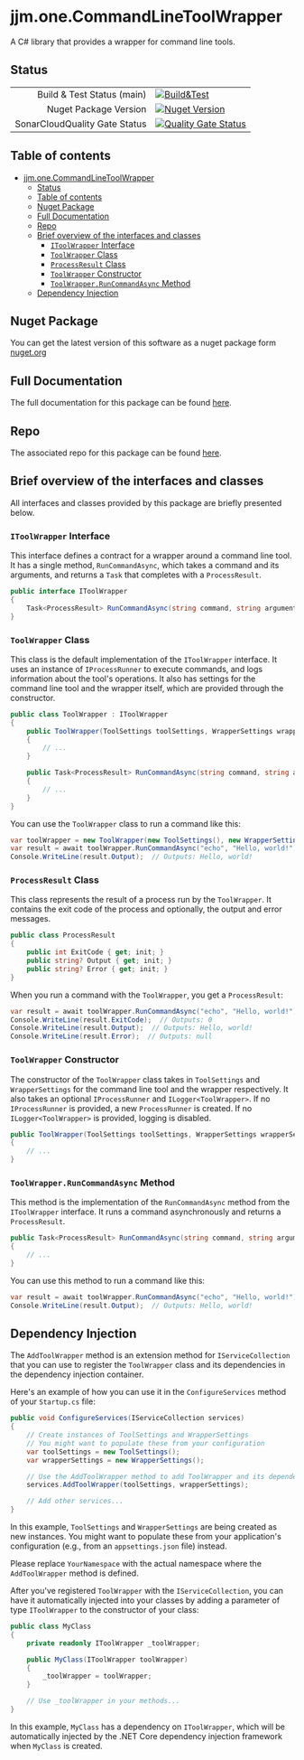 # jjm.one.CommandLineToolWrapper

A C# library that provides a wrapper for command line tools.

## Status

|                       |                       |
|----------------------:|-----------------------|
| Build & Test Status (main) | [![Build&Test](https://github.com/jjm-one/jjm.one.CommandLineToolWrapper/actions/workflows/dotnet.yml/badge.svg)](https://github.com/jjm-one/jjm.one.CommandLineToolWrapper/actions/workflows/dotnet.yml) |
| Nuget Package Version | [![Nuget Version](https://img.shields.io/nuget/v/jjm.one.CommandLineToolWrapper?style=flat-square)](https://www.nuget.org/packages/jjm.one.CommandLineToolWrapper/) |
| SonarCloudQuality Gate Status | [![Quality Gate Status](https://sonarcloud.io/api/project_badges/measure?project=jjm-one_jjm.one.CommandLineToolWrapper&metric=alert_status)](https://sonarcloud.io/summary/new_code?id=jjm-one_jjm.one.CommandLineToolWrapper) |

## Table of contents

- [jjm.one.CommandLineToolWrapper](#jjmonecommandlinetoolwrapper)
  - [Status](#status)
  - [Table of contents](#table-of-contents)
  - [Nuget Package](#nuget-package)
  - [Full Documentation](#full-documentation)
  - [Repo](#repo)
  - [Brief overview of the interfaces and classes](#brief-overview-of-the-interfaces-and-classes)
    - [`IToolWrapper` Interface](#itoolwrapper-interface)
    - [`ToolWrapper` Class](#toolwrapper-class)
    - [`ProcessResult` Class](#processresult-class)
    - [`ToolWrapper` Constructor](#toolwrapper-constructor)
    - [`ToolWrapper.RunCommandAsync` Method](#toolwrapperruncommandasync-method)
  - [Dependency Injection](#dependency-injection)

## Nuget Package

You can get the latest version of this software as a nuget package form [nuget.org](https://www.nuget.org/packages/jjm.one.CommandLineToolWrapper/)

## Full Documentation

The full documentation for this package can be found [here](https://jjm-one.github.io/jjm.one.CommandLineToolWrapper/main/doc/html/index.html).

## Repo

The associated repo for this package can be found [here](https://github.com/jjm-one/jjm.one.CommandLineToolWrapper).

## Brief overview of the interfaces and classes

All interfaces and classes provided by this package are briefly presented below.

### `IToolWrapper` Interface

This interface defines a contract for a wrapper around a command line tool. It has a single method, `RunCommandAsync`, which takes a command and its arguments, and returns a `Task` that completes with a `ProcessResult`.

```csharp
public interface IToolWrapper
{
    Task<ProcessResult> RunCommandAsync(string command, string arguments);
}
```

### `ToolWrapper` Class

This class is the default implementation of the `IToolWrapper` interface. It uses an instance of `IProcessRunner` to execute commands, and logs information about the tool's operations. It also has settings for the command line tool and the wrapper itself, which are provided through the constructor.

```csharp
public class ToolWrapper : IToolWrapper
{
    public ToolWrapper(ToolSettings toolSettings, WrapperSettings wrapperSettings, IProcessRunner? processRunner = null, ILogger<ToolWrapper>? logger = null)
    {
        // ...
    }

    public Task<ProcessResult> RunCommandAsync(string command, string arguments)
    {
        // ...
    }
}
```

You can use the `ToolWrapper` class to run a command like this:

```csharp
var toolWrapper = new ToolWrapper(new ToolSettings(), new WrapperSettings());
var result = await toolWrapper.RunCommandAsync("echo", "Hello, world!");
Console.WriteLine(result.Output);  // Outputs: Hello, world!
```

### `ProcessResult` Class

This class represents the result of a process run by the `ToolWrapper`. It contains the exit code of the process and optionally, the output and error messages.

```csharp
public class ProcessResult
{
    public int ExitCode { get; init; }
    public string? Output { get; init; }
    public string? Error { get; init; }
}
```

When you run a command with the `ToolWrapper`, you get a `ProcessResult`:

```csharp
var result = await toolWrapper.RunCommandAsync("echo", "Hello, world!");
Console.WriteLine(result.ExitCode);  // Outputs: 0
Console.WriteLine(result.Output);  // Outputs: Hello, world!
Console.WriteLine(result.Error);  // Outputs: null
```

### `ToolWrapper` Constructor

The constructor of the `ToolWrapper` class takes in `ToolSettings` and `WrapperSettings` for the command line tool and the wrapper respectively. It also takes an optional `IProcessRunner` and `ILogger<ToolWrapper>`. If no `IProcessRunner` is provided, a new `ProcessRunner` is created. If no `ILogger<ToolWrapper>` is provided, logging is disabled.

```csharp
public ToolWrapper(ToolSettings toolSettings, WrapperSettings wrapperSettings, IProcessRunner? processRunner = null, ILogger<ToolWrapper>? logger = null)
{
    // ...
}
```

### `ToolWrapper.RunCommandAsync` Method

This method is the implementation of the `RunCommandAsync` method from the `IToolWrapper` interface. It runs a command asynchronously and returns a `ProcessResult`.

```csharp
public Task<ProcessResult> RunCommandAsync(string command, string arguments)
{
    // ...
}
```

You can use this method to run a command like this:

```csharp
var result = await toolWrapper.RunCommandAsync("echo", "Hello, world!");
Console.WriteLine(result.Output);  // Outputs: Hello, world!
```

## Dependency Injection

The `AddToolWrapper` method is an extension method for `IServiceCollection` that you can use to register the `ToolWrapper` class and its dependencies in the dependency injection container.

Here's an example of how you can use it in the `ConfigureServices` method of your `Startup.cs` file:

```csharp
public void ConfigureServices(IServiceCollection services)
{
    // Create instances of ToolSettings and WrapperSettings
    // You might want to populate these from your configuration
    var toolSettings = new ToolSettings();
    var wrapperSettings = new WrapperSettings();

    // Use the AddToolWrapper method to add ToolWrapper and its dependencies
    services.AddToolWrapper(toolSettings, wrapperSettings);

    // Add other services...
}
```

In this example, `ToolSettings` and `WrapperSettings` are being created as new instances. You might want to populate these from your application's configuration (e.g., from an `appsettings.json` file) instead.

Please replace `YourNamespace` with the actual namespace where the `AddToolWrapper` method is defined.

After you've registered `ToolWrapper` with the `IServiceCollection`, you can have it automatically injected into your classes by adding a parameter of type `IToolWrapper` to the constructor of your class:

```csharp
public class MyClass
{
    private readonly IToolWrapper _toolWrapper;

    public MyClass(IToolWrapper toolWrapper)
    {
        _toolWrapper = toolWrapper;
    }

    // Use _toolWrapper in your methods...
}
```

In this example, `MyClass` has a dependency on `IToolWrapper`, which will be automatically injected by the .NET Core dependency injection framework when `MyClass` is created.
